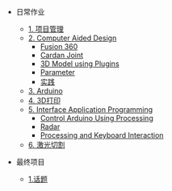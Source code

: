 <!-- #### PROJECT MANAGEMENT -->

- 日常作业

  - [1. 项目管理](CHINESE/PM/Howtobuild/githubpage.md)
  - [2. Computer Aided Design](CHINESE/PM/CAD/cad.md)
    - [Fusion 360](CHINESE/PM/CAD/fusion_360.md)
    - [Cardan Joint](CHINESE/PM/CAD/cardan_joint.md)
    - [3D Model using Plugins](CHINESE/PM/CAD/fg.md)
    - [Parameter](CHINESE/PM/CAD/parameter_ch.md)
    - [实践](CHINESE/PM/CAD/practicecad.md)
  - [3. Arduino](CHINESE/PM/AD/arduino.md)
  - [4. 3D打印](CHINESE/PM/3D_print/3d_print_chinese.md)
  - [5. Interface Application Programming](CHINESE/PM/IPA/programing-chinese.md)
    - [Control Arduino Using Processing](CHINESE/PM/IPA/led_chinese.md)
    - [Radar](CHINESE/PM/IPA/radar-chinese.md)
    - [Processing and Keyboard  Interaction](CHINESE/PM/IPA/processing_game-chinese.md)
  - [6. 激光切割](CHINESE/PM/Laser_cutting/laser_cutting.md)
- 最终项目
  - [1.话题](CHINESE/FINALPROJECT/topic.md)
